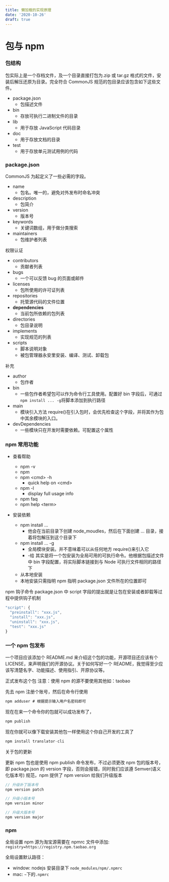 ```yaml
---
title: 懒加载的实现原理
date: '2020-10-26'
draft: true
---
```


# 包与 npm

### 包结构

包实际上是一个存档文件，及一个目录直接打包为.zip 或 tar.gz 格式的文件，安装后解压还原为目录。完全符合 CommonJS 规范的包目录应该包含如下这些文件。

- package.json
  - 包描述文件
- bin
  - 存放可执行二进制文件的目录
- lib
  - 用于存放 JavaScript 代码目录
- doc
  - 用于存放文档的目录
- test
  - 用于存放单元测试用例的代码

### package.json

CommonJS 为起定义了一些必需的字段。

- name
  - 包名。唯一的，避免对外发布时命名冲突
- description
  - 包简介
- version
  - 版本号
- keywords
  - 关键词数组，用于做分类搜索
- maintainers
  - 包维护者列表

权限认证

- contributors
  - 贡献者列表
- bugs
  - 一个可以反馈 bug 的页面或邮件
- licenses
  - 包所使用的许可证列表
- repositories
  - 托管源代码的文件位置
- **dependencies**
  - 当前包所依赖的包列表
- directories
  - 包目录说明
- implements
  - 实现规范的列表
- scripts
  - 脚本说明对象
  - 被包管理器永安里安装、编译、测试、卸载包

补充

- author
  - 包作者
- bin
  - 一些包作者希望包可以作为命令行工具使用。配置好 bin 字段后，可通过 `npm install ... -g`将脚本添加到执行路径
- main
  - 模块引入方法 require()在引入包时，会优先检查这个字段，并将其作为包中其余模块的入口。
- devDependencies
  - 一些模块只在开发时需要依赖。可配置这个属性

### npm 常用功能

- 查看帮助

  - npm -v
  - npm
  - npm <cmd\> -h
    - quick help on <cmd\>
  - npm -l
    - display full usage info
  - npm faq
  - npm help <term\>

- 安装依赖
  - npm install ...
    - 他会在当前目录下创建 node_moudles，然后在下面创建 ... 目录，接着将包解压到这个目录下
  - npm install ... -g
    - 全局模块安装。并不意味着可以从任何地方 require()来引入它
    - -给 其实是将一个包安装为全局可用的可执行命令。他根据包描述文件中 bin 字段配置，将实际脚本链接到与 Node 可执行文件相同的路径下
  - 从本地安装
  - 本地安装只需指明 npm 指明 package.json 文件所在的位置即可

npm 钩子命令
package.json 中 script 字段的提出就是让包在安装或者卸载等过程中提供钩子机制

```js
"script": {
  "preinstall": "xxx.js",
  "install": "xxx.js",
  "uninstall": "xxx.js",
  "test": "xxx.js"
}
```

### 一个 npm 包发布

一个项目应该添加个 README.md 来介绍这个包的功能，开源项目还应该有个 LICENSE，来声明我们的开源协议。关于如何写好一个 README，我觉得至少应该写清楚名字、功能描述、使用指引、开原协议等。

正式发布这个包
注意：使用 npm 的源不要使用其他如：taobao

先去 npm 注册个账号，然后在命令行使用

```js
npm adduser # 根据提示输入用户名密码即可
```

现在在来一个命令你的包就可以成功发布了，

```js
npm publish
```

现在你就可以像下载安装其他包一样使用这个你自己开发的工具了

```js
npm install translator-cli
```

关于包的更新

更新 npm 包也是使用 npm publish 命令发布，不过必须更改 npm 包的版本号，即 package.json 的 version 字段，否则会报错，同时我们应该遵 Semver(语义化版本号) 规范，npm 提供了 npm version 给我们升级版本

```js
// 升级补丁版本号
npm version patch

// 升级小版本号
npm version minor

// 升级大版本号
npm version major
```

### npm

全局设置 npm 源为淘宝源需要在 npmrc 文件中添加: `registry=https://registry.npm.taobao.org`

全局设置默认路径：

- window: nodejs 安装目录下 `node_modules/npm/.npmrc`
- mac: `~`下的`.npmrc`
